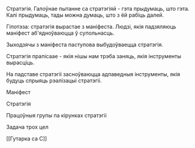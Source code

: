 Стратэгія. 
Галоўнае пытанне са стратэгіяй - гэта прыдумаць, што гэта.
Калі прыдумаць, тады можна думаць, што з ёй рабіць далей.

Гіпотэза: стратэгія вырастае з маніфеста. Людзі, якія падзяляюць маніфест аб'ядноўваюцца ў супольнасць.

Зыходзячы з маніфеста паступова выбудоўваецца стратэгія.

Стратэгія прапісаае - якія нішы нам трэба заняць, якія інструменты вырасціць.

На падставе стратэгіі засноўваюцца адпаведныя інструменты, якія будуць спрыяць рэалізацыі стратэгіі.

Маніфест

Стратэгія

Працоўныя групы па кірунках стратэгіі

Задача трох цел

[[Гутарка са С]]
